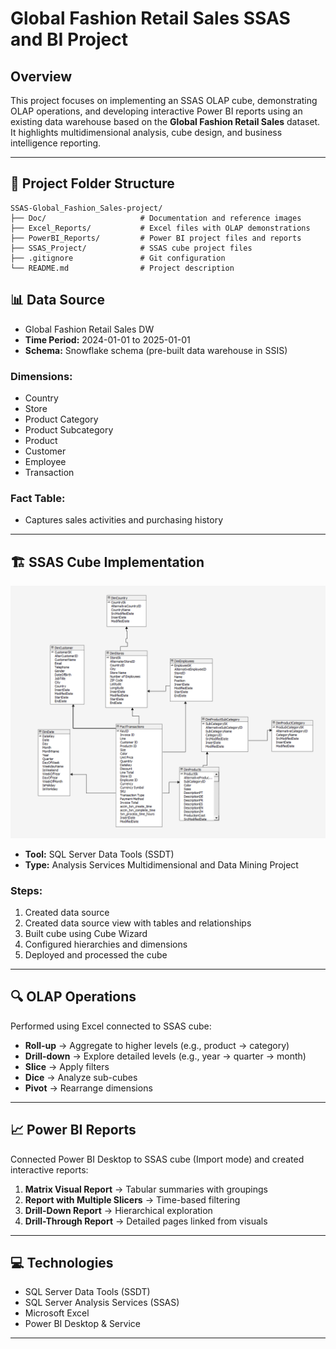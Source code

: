 # Global Fashion Retail Sales SSAS and BI Project

## Overview

This project focuses on implementing an SSAS OLAP cube, demonstrating OLAP operations, and developing interactive Power BI reports using an existing data warehouse based on the **Global Fashion Retail Sales** dataset. It highlights multidimensional analysis, cube design, and business intelligence reporting.

---

## 📂 Project Folder Structure

```plaintext
SSAS-Global_Fashion_Sales-project/
├── Doc/                     # Documentation and reference images
├── Excel_Reports/           # Excel files with OLAP demonstrations
├── PowerBI_Reports/         # Power BI project files and reports
├── SSAS_Project/            # SSAS cube project files
├── .gitignore               # Git configuration
└── README.md                # Project description
```
## 📊 Data Source

- Global Fashion Retail Sales DW
- **Time Period:** 2024-01-01 to 2025-01-01  
- **Schema:** Snowflake schema (pre-built data warehouse in SSIS)

### Dimensions:
- Country
- Store
- Product Category
- Product Subcategory
- Product
- Customer
- Employee
- Transaction

### Fact Table:
- Captures sales activities and purchasing history

---

## 🏗️ SSAS Cube Implementation

![SSAS Cube Implementation](Doc/Global%20Fashion%20Retail%20Sales%20-DW(dsv).png)

- **Tool:** SQL Server Data Tools (SSDT)  
- **Type:** Analysis Services Multidimensional and Data Mining Project

### Steps:
1. Created data source
2. Created data source view with tables and relationships
3. Built cube using Cube Wizard
4. Configured hierarchies and dimensions
5. Deployed and processed the cube

---

## 🔍 OLAP Operations

Performed using Excel connected to SSAS cube:

- **Roll-up** → Aggregate to higher levels (e.g., product → category)  
- **Drill-down** → Explore detailed levels (e.g., year → quarter → month)  
- **Slice** → Apply filters  
- **Dice** → Analyze sub-cubes  
- **Pivot** → Rearrange dimensions

---

## 📈 Power BI Reports

Connected Power BI Desktop to SSAS cube (Import mode) and created interactive reports:

1. **Matrix Visual Report** → Tabular summaries with groupings  
2. **Report with Multiple Slicers** → Time-based filtering  
3. **Drill-Down Report** → Hierarchical exploration  
4. **Drill-Through Report** → Detailed pages linked from visuals

---

## 💻 Technologies

- SQL Server Data Tools (SSDT)  
- SQL Server Analysis Services (SSAS)  
- Microsoft Excel  
- Power BI Desktop & Service

---
